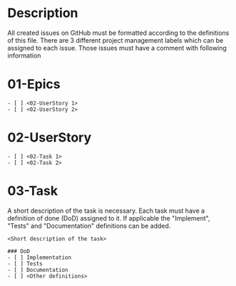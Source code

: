 # Description
All created issues on GitHub must be formatted according to the definitions of
this file. There are 3 different project management labels which can be assigned
to each issue. Those issues must have a comment with following information

# 01-Epics
    - [ ] <02-UserStory 1>
    - [ ] <02-UserStory 2>

# 02-UserStory
    - [ ] <02-Task 1>
    - [ ] <02-Task 2>

# 03-Task
A short description of the task is necessary. Each task must have a definition
of done (DoD) assigned to it. If applicable the "Implement", "Tests" and
"Documentation" definitions can be added.

    <Short description of the task>

    ### DoD
    - [ ] Implementation
    - [ ] Tests
    - [ ] Documentation
    - [ ] <Other definitions>
